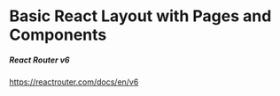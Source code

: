 # Basic React Layout with Pages and Components

##### React Router v6
https://reactrouter.com/docs/en/v6
